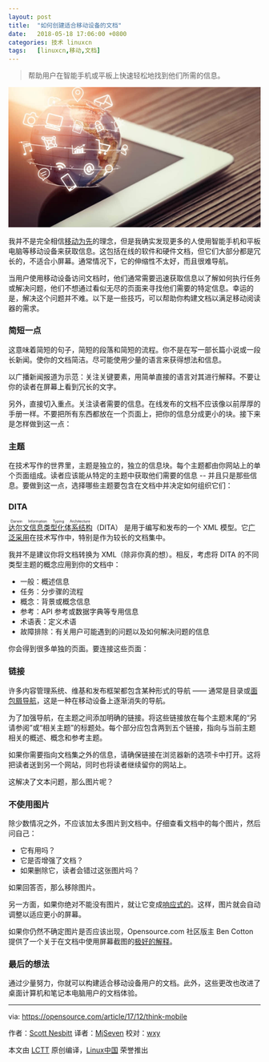 ```yaml
---
layout: post
title:	"如何创建适合移动设备的文档"
date:	2018-05-18 17:06:00 +0800 
categories:	技术 linuxcn 
tags:	[linuxcn,移动,文档]
---
```




> 
> 帮助用户在智能手机或平板上快速轻松地找到他们所需的信息。
> 
> 
> 


![](/Asserts/Images/album/201805/18/170635a6e756r5evz033sv.jpg)


我并不是完全相信[移动为先](https://www.uxmatters.com/mt/archives/2012/03/mobile-first-what-does-it-mean.php)的理念，但是我确实发现更多的人使用智能手机和平板电脑等移动设备来获取信息。这包括在线的软件和硬件文档，但它们大部分都是冗长的，不适合小屏幕。通常情况下，它的伸缩性不太好，而且很难导航。


当用户使用移动设备访问文档时，他们通常需要迅速获取信息以了解如何执行任务或解决问题，他们不想通过看似无尽的页面来寻找他们需要的特定信息。幸运的是，解决这个问题并不难。以下是一些技巧，可以帮助你构建文档以满足移动阅读器的需求。


### 简短一点


这意味着简短的句子，简短的段落和简短的流程。你不是在写一部长篇小说或一段长新闻。使你的文档简洁。尽可能使用少量的语言来获得想法和信息。


以广播新闻报道为示范：关注关键要素，用简单直接的语言对其进行解释。不要让你的读者在屏幕上看到冗长的文字。


另外，直接切入重点。关注读者需要的信息。在线发布的文档不应该像以前厚厚的手册一样。不要把所有东西都放在一个页面上，把你的信息分成更小的块。接下来是怎样做到这一点：


### 主题


在技术写作的世界里，主题是独立的，独立的信息块。每个主题都由你网站上的单个页面组成。读者应该能从特定的主题中获取他们需要的信息 -- 并且只是那些信息。要做到这一点，选择哪些主题要包含在文档中并决定如何组织它们：


### DITA


<ruby> <a href="https://en.wikipedia.org/wiki/Darwin_Information_Typing_Architecture">  达尔文信息类型化体系结构 </a> <rt>  Darwin Information Typing Architecture </rt></ruby> （DITA） 是用于编写和发布的一个 XML 模型。它[广泛采用](http://dita.xml.org/book/list-of-organizations-using-dita)在技术写作中，特别是作为较长的文档集中。


我并不是建议你将文档转换为 XML（除非你真的想）。相反，考虑将 DITA 的不同类型主题的概念应用到你的文档中：


* 一般：概述信息
* 任务：分步骤的流程
* 概念：背景或概念信息
* 参考：API 参考或数据字典等专用信息
* 术语表：定义术语
* 故障排除：有关用户可能遇到的问题以及如何解决问题的信息


你会得到很多单独的页面。要连接这些页面：


### 链接


许多内容管理系统、维基和发布框架都包含某种形式的导航 —— 通常是目录或[面包屑导航](https://en.wikipedia.org/wiki/Breadcrumb_(navigation))，这是一种在移动设备上逐渐消失的导航。


为了加强导航，在主题之间添加明确的链接。将这些链接放在每个主题末尾的“另请参阅”或“相关主题”的标题处。每个部分应包含两到五个链接，指向与当前主题相关的概述、概念和参考主题。


如果你需要指向文档集之外的信息，请确保链接在浏览器新的选项卡中打开。这将把读者送到另一个网站，同时也将读者继续留你的网站上。


这解决了文本问题，那么图片呢？


### 不使用图片


除少数情况之外，不应该加太多图片到文档中。仔细查看文档中的每个图片，然后问自己：


* 它有用吗？
* 它是否增强了文档？
* 如果删除它，读者会错过这张图片吗？


如果回答否，那么移除图片。


另一方面，如果你绝对不能没有图片，就让它变成[响应式的](https://en.wikipedia.org/wiki/Responsive_web_design)。这样，图片就会自动调整以适应更小的屏幕。


如果你仍然不确定图片是否应该出现，Opensource.com 社区版主 Ben Cotton 提供了一个关于在文档中使用屏幕截图的[极好的解释](https://opensource.com/business/15/9/when-does-your-documentation-need-screenshots)。


### 最后的想法


通过少量努力，你就可以构建适合移动设备用户的文档。此外，这些更改也改进了桌面计算机和笔记本电脑用户的文档体验。




---


via: <https://opensource.com/article/17/12/think-mobile>


作者：[Scott Nesbitt](https://opensource.com/users/chrisshort) 译者：[MjSeven](https://github.com/MjSeven) 校对：[wxy](https://github.com/wxy)


本文由 [LCTT](https://github.com/LCTT/TranslateProject) 原创编译，[Linux中国](https://linux.cn/) 荣誉推出
